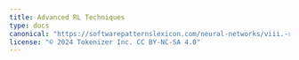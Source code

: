 ```yaml
---
title: Advanced RL Techniques
type: docs
canonical: "https://softwarepatternslexicon.com/neural-networks/viii.-reinforcement-learning-patterns/2.-advanced-rl-techniques"
license: "© 2024 Tokenizer Inc. CC BY-NC-SA 4.0"
---
```

